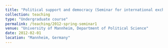 ```yaml
---
title: "Political support and democracy (Seminar for international exchange students, taught in English, Spring 2012)"
collection: teaching
type: "Undergraduate course"
permalink: /teaching/2012-spring-seminar1
venue: "University of Mannheim, Department of Political Science"
date: 2012-02-01
location: "Mannheim, Germany"
---
```

